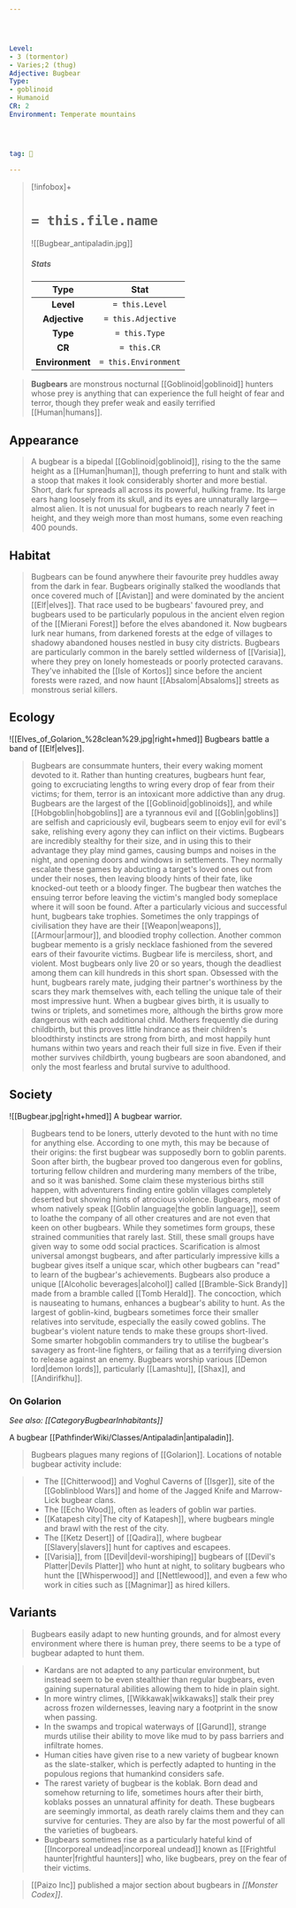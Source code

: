 ```yaml
---




Level:
- 3 (tormentor)
- Varies;2 (thug)
Adjective: Bugbear
Type:
- goblinoid
- Humanoid
CR: 2
Environment: Temperate mountains




tag: 👹

---
```


> [!infobox]+
> #  `= this.file.name`
> ![[Bugbear_antipaladin.jpg]]
> ##### Stats
> Type | Stat |
> :---:|:---:|
> **Level** | `= this.Level` |
> **Adjective** | `= this.Adjective` |
> **Type** | `= this.Type` |
> **CR** | `= this.CR` |
> **Environment** | `= this.Environment` |



> **Bugbears** are monstrous nocturnal [[Goblinoid|goblinoid]] hunters whose prey is anything that can experience the full height of fear and terror, though they prefer weak and easily terrified [[Human|humans]].



## Appearance

> A bugbear is a bipedal [[Goblinoid|goblinoid]], rising to the the same height as a [[Human|human]], though preferring to hunt and stalk with a stoop that makes it look considerably shorter and more bestial. Short, dark fur spreads all across its powerful, hulking frame. Its large ears hang loosely from its skull, and its eyes are unnaturally large—almost alien. It is not unusual for bugbears to reach nearly 7 feet in height, and they weigh more than most humans, some even reaching 400 pounds.


## Habitat

> Bugbears can be found anywhere their favourite prey huddles away from the dark in fear. Bugbears originally stalked the woodlands that once covered much of [[Avistan]] and were dominated by the ancient [[Elf|elves]]. That race used to be bugbears' favoured prey, and bugbears used to be particularly populous in the ancient elven region of the [[Mierani Forest]] before the elves abandoned it.
> Now bugbears lurk near humans, from darkened forests at the edge of villages to shadowy abandoned houses nestled in busy city districts.
> Bugbears are particularly common in the barely settled wilderness of [[Varisia]], where they prey on lonely homesteads or poorly protected caravans. They've inhabited the [[Isle of Kortos]] since before the ancient forests were razed, and now haunt [[Absalom|Absaloms]] streets as monstrous serial killers.


## Ecology

![[Elves_of_Golarion_%28clean%29.jpg|right+hmed]] 
 Bugbears battle a band of [[Elf|elves]].
> Bugbears are consummate hunters, their every waking moment devoted to it. Rather than hunting creatures, bugbears hunt fear, going to excruciating lengths to wring every drop of fear from their victims; for them, terror is an intoxicant more addictive than any drug. Bugbears are the largest of the [[Goblinoid|goblinoids]], and while [[Hobgoblin|hobgoblins]] are a tyrannous evil and [[Goblin|goblins]] are selfish and capriciously evil, bugbears seem to enjoy evil for evil's sake, relishing every agony they can inflict on their victims.
> Bugbears are incredibly stealthy for their size, and in using this to their advantage they play mind games, causing bumps and noises in the night, and opening doors and windows in settlements. They normally escalate these games by abducting a target's loved ones out from under their noses, then leaving bloody hints of their fate, like knocked-out teeth or a bloody finger. The bugbear then watches the ensuing terror before leaving the victim's mangled body someplace where it will soon be found.
> After a particularly vicious and successful hunt, bugbears take trophies. Sometimes the only trappings of civilisation they have are their [[Weapon|weapons]], [[Armour|armour]], and bloodied trophy collection. Another common bugbear memento is a grisly necklace fashioned from the severed ears of their favourite victims.
> Bugbear life is merciless, short, and violent. Most bugbears only live 20 or so years, though the deadliest among them can kill hundreds in this short span. Obsessed with the hunt, bugbears rarely mate, judging their partner's worthiness by the scars they mark themselves with, each telling the unique tale of their most impressive hunt. When a bugbear gives birth, it is usually to twins or triplets, and sometimes more, although the births grow more dangerous with each additional child. Mothers frequently die during childbirth, but this proves little hindrance as their children's bloodthirsty instincts are strong from birth, and most happily hunt humans within two years and reach their full size in five. Even if their mother survives childbirth, young bugbears are soon abandoned, and only the most fearless and brutal survive to adulthood.


## Society

![[Bugbear.jpg|right+hmed]] 
 A bugbear warrior.
> Bugbears tend to be loners, utterly devoted to the hunt with no time for anything else. According to one myth, this may be because of their origins: the first bugbear was supposedly born to goblin parents. Soon after birth, the bugbear proved too dangerous even for goblins, torturing fellow children and murdering many members of the tribe, and so it was banished. Some claim these mysterious births still happen, with adventurers finding entire goblin villages completely deserted but showing hints of atrocious violence.
> Bugbears, most of whom natively speak [[Goblin language|the goblin language]], seem to loathe the company of all other creatures and are not even that keen on other bugbears. While they sometimes form groups, these strained communities that rarely last. Still, these small groups have given way to some odd social practices.
> Scarification is almost universal amongst bugbears, and after particularly impressive kills a bugbear gives itself a unique scar, which other bugbears can "read" to learn of the bugbear's achievements.
> Bugbears also produce a unique [[Alcoholic beverages|alcohol]] called [[Bramble-Sick Brandy]] made from a bramble called [[Tomb Herald]]. The concoction, which is nauseating to humans, enhances a bugbear's ability to hunt. As the largest of goblin-kind, bugbears sometimes force their smaller relatives into servitude, especially the easily cowed goblins. The bugbear's violent nature tends to make these groups short-lived. Some smarter hobgoblin commanders try to utilise the bugbear's savagery as front-line fighters, or failing that as a terrifying diversion to release against an enemy.
> Bugbears worship various [[Demon lord|demon lords]], particularly [[Lamashtu]], [[Shax]], and [[Andirifkhu]].


### On Golarion

*See also: [[CategoryBugbearInhabitants]]*
 
 A bugbear [[PathfinderWiki/Classes/Antipaladin|antipaladin]].
> Bugbears plagues many regions of [[Golarion]]. Locations of notable bugbear activity include:

> - The [[Chitterwood]] and Voghul Caverns of [[Isger]], site of the [[Goblinblood Wars]] and home of the Jagged Knife and Marrow-Lick bugbear clans.
> - The [[Echo Wood]], often as leaders of goblin war parties.
> - [[Katapesh city|The city of Katapesh]], where bugbears mingle and brawl with the rest of the city.
> - The [[Ketz Desert]] of [[Qadira]], where bugbear [[Slavery|slavers]] hunt for captives and escapees.
> - [[Varisia]], from [[Devil|devil-worshiping]] bugbears of [[Devil's Platter|Devils Platter]] who hunt at night, to solitary bugbears who hunt the [[Whisperwood]] and [[Nettlewood]], and even a few who work in cities such as [[Magnimar]] as hired killers.

## Variants

> Bugbears easily adapt to new hunting grounds, and for almost every environment where there is human prey, there seems to be a type of bugbear adapted to hunt them.

> - Kardans are not adapted to any particular environment, but instead seem to be even stealthier than regular bugbears, even gaining supernatural abilities allowing them to hide in plain sight.
> - In more wintry climes, [[Wikkawak|wikkawaks]] stalk their prey across frozen wildernesses, leaving nary a footprint in the snow when passing.
> - In the swamps and tropical waterways of [[Garund]], strange murds utilise their ability to move like mud to by pass barriers and infiltrate homes.
> - Human cities have given rise to a new variety of bugbear known as the slate-stalker, which is perfectly adapted to hunting in the populous regions that humankind considers safe.
> - The rarest variety of bugbear is the koblak. Born dead and somehow returning to life, sometimes hours after their birth, koblaks posses an unnatural affinity for death. These bugbears are seemingly immortal, as death rarely claims them and they can survive for centuries. They are also by far the most powerful of all the varieties of bugbears.
> - Bugbears sometimes rise as a particularly hateful kind of [[Incorporeal undead|incorporeal undead]] known as [[Frightful haunter|frightful haunters]] who, like bugbears, prey on the fear of their victims.

> [[Paizo Inc]] published a major section about bugbears in *[[Monster Codex]]*.






